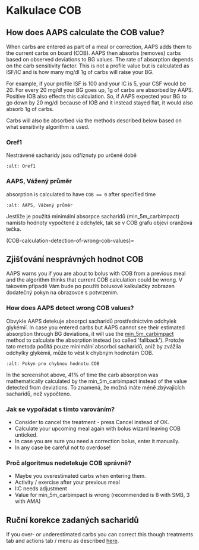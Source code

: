 # Kalkulace COB

## How does AAPS calculate the COB value?

When carbs are entered as part of a meal or correction, AAPS adds them to the current carbs on board (COB). AAPS then absorbs (removes) carbs based on observed deviations to BG values. The rate of absorption depends on the carb sensitivity factor. This is not a profile value but is calculated as ISF/IC and is how many mg/dl 1g of carbs will raise your BG.

For example, if your profile ISF is 100 and your IC is 5, your CSF would be 20. For every 20 mg/dl your BG goes up, 1g of carbs are absorbed by AAPS. Positive IOB also effects this calculation. So, if AAPS expected your BG to go down by 20 mg/dl because of IOB and it instead stayed flat, it would also absorb 1g of carbs.

Carbs will also be absorbed via the methods described below based on what sensitivity algorithm is used.

### Oref1

Nestrávené sacharidy jsou odříznuty po určené době

```{image} ../images/cob_oref0_orange_II.png
:alt: Oref1
```

### AAPS, Vážený průměr

absorption is calculated to have `COB == 0` after specified time

```{image} ../images/cob_aaps2_orange_II.png
:alt: AAPS, Vážený průměr
```

Jestliže je použitá minimální absorpce sacharidů (min_5m_carbimpact) namísto hodnoty vypočtené z odchylek, tak se v COB grafu objeví oranžová tečka.

(COB-calculation-detection-of-wrong-cob-values)=
## Zjišťování nesprávných hodnot COB

AAPS warns you if you are about to bolus with COB from a previous meal and the algorithm thinks that current COB calculation could be wrong. V takovém případě Vám bude po použití bolusové kalkulačky zobrazen dodatečný pokyn na obrazovce s potvrzením.

### How does AAPS detect wrong COB values?

Obvykle AAPS detekuje absorpci sacharidů prostřednictvím odchylek glykémií. In case you entered carbs but AAPS cannot see their estimated absorption through BG deviations, it will use the [min_5m_carbimpact](../Configuration/Config-Builder.md?highlight=min_5m_carbimpact#absorption-settings) method to calculate the absorption instead (so called 'fallback'). Protože tato metoda počítá pouze minimální absorbci sacharidů, aniž by zvážila odchylky glykémií, může to vést k chybným hodnotám COB.

```{image} ../images/Calculator_SlowCarbAbsorption.png
:alt: Pokyn pro chybnou hodnotu COB
```

In the screenshot above, 41% of time the carb absorption was mathematically calculated by the min_5m_carbimpact instead of the value  detected from deviations.  To znamená, že možná máte méně zbývajících sacharidů, než vypočteno.

### Jak se vypořádat s tímto varováním?

- Consider to cancel the treatment - press Cancel instead of OK.
- Calculate your upcoming meal again with bolus wizard leaving COB unticked.
- In case you are sure you need a correction bolus, enter it manually.
- In any case be careful not to overdose!

### Proč algoritmus nedetekuje COB správně?

- Maybe you overestimated carbs when entering them.
- Activity / exercise after your previous meal
- I:C needs adjustment
- Value for min_5m_carbimpact is wrong (recommended is 8 with SMB, 3 with AMA)

## Ruční korekce zadaných sacharidů

If you over- or underestimated carbs you can correct this though treatments tab and actions tab / menu as described [here](Screenshots-carb-correction).

